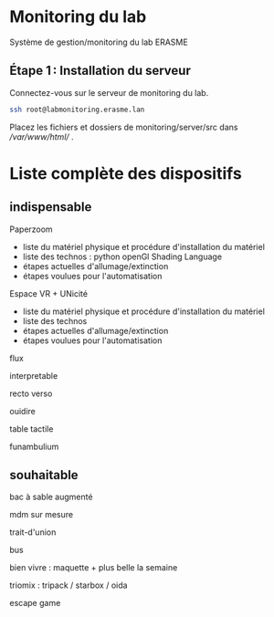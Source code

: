# Monitoring du lab

Système de gestion/monitoring du lab ERASME


## Étape 1 : Installation du serveur

Connectez-vous sur le serveur de monitoring du lab.

```bash
ssh root@labmonitoring.erasme.lan
```

Placez les fichiers et dossiers de monitoring/server/src dans */var/www/html/* .












# Liste complète des dispositifs

## indispensable


Paperzoom

- liste du matériel physique et  procédure d'installation du matériel
- liste des technos : python openGl Shading Language
- étapes actuelles d'allumage/extinction
- étapes voulues pour l'automatisation

Espace VR + UNicité

- liste du matériel physique et  procédure d'installation du matériel
- liste des technos
- étapes actuelles d'allumage/extinction
- étapes voulues pour l'automatisation

flux

interpretable

recto verso

ouidire

table tactile

funambulium


## souhaitable

bac à sable augmenté

mdm sur mesure

trait-d'union

bus

bien vivre  : maquette + plus belle la semaine

triomix : tripack / starbox / oida

escape game

